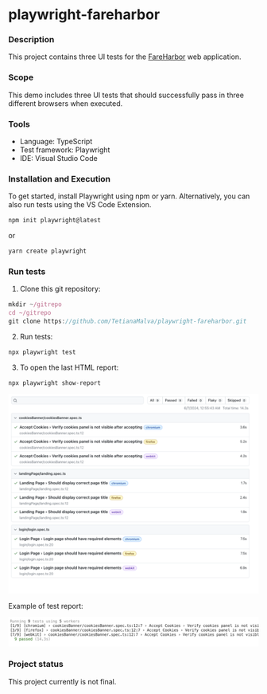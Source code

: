 # playwright-fareharbor

### Description

This project contains three UI tests for the [FareHarbor](https://fareharbor.com/) web application.

### Scope

This demo includes three UI tests that should successfully pass in three different browsers when executed.

### Tools

- Language: TypeScript
- Test framework: Playwright
- IDE: Visual Studio Code

### Installation and Execution

To get started, install Playwright using npm or yarn. Alternatively, you can also run tests using the VS Code Extension.

```typescript
npm init playwright@latest
```
or
```typescript
yarn create playwright
```

### Run tests

1. Clone this git repository:
```typescript
mkdir ~/gitrepo
cd ~/gitrepo
git clone https://github.com/TetianaMalva/playwright-fareharbor.git
```

2. Run tests:
```typescript
npx playwright test
```

3. To open the last HTML report:
```typescript
npx playwright show-report
```
![alt text](https://raw.githubusercontent.com/TetianaMalva/playwright-fareharbor/main/wiki/HTML%20report_test_example.png)

Example of test report:

![alt text](https://raw.githubusercontent.com/TetianaMalva/playwright-fareharbor/main/wiki/tests_report_example.png) 

### Project status
This project currently is not final.

